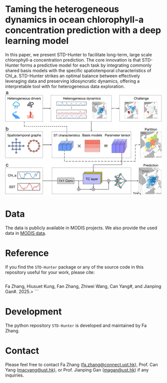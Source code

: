 # Taming the heterogeneous dynamics in ocean chlorophyll-a concentration prediction with a deep learning model
In this paper, we present STD-Hunter to facilitate long-term, large scale chlorophyll-a concentration prediction. The core innovation is that STD-Hunter forms a predictive model for each task by integrating commonly shared basis models with the specific spatiotemporal characteristics of Chl_a.  STD-Hunter strikes an optimal balance between effectively leveraging data and preserving idiosyncratic dynamics, offering a interpretable tool with for heterogeneous data exploration.
![](https://github.com/fazhangmath/STD-Hunter/blob/main/Framework.png)

# Data
The data is publicly available in MODIS projects. We also provide the used data in [MODIS data](https://hkustconnect-my.sharepoint.com/:f:/g/personal/fzhangat_connect_ust_hk/EsembQtGI_5HlT6MeA2n89wBvqHtvkwkg7TlBJw-An9rmw?e=6S7VTM).

# Reference
If you find the ```STD-Hunter``` package or any of the source code in this repository useful for your work, please cite:
> ```Taming the heterogeneous dynamics in ocean chlorophyll-a concentration prediction with a deep learning model.
Fa Zhang, Hiusuet Kung, Fan Zhang, Zhiwei Wang, Can Yang#, and Jianping Gan#. 2025.> ```

# Development
The python repository ```STD-Hunter``` is developed and maintained by Fa Zhang.

# Contact
Please feel free to contact Fa Zhang (fa.zhang@connect.ust.hk), Prof. Can Yang (macyang@ust.hk), or Prof. Jianping Gan (magan@ust.hk) if any inquiries.
